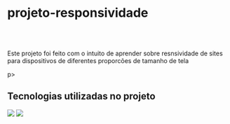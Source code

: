 <h1>projeto-responsividade</h1>
<br>
<br>
<p>Este projeto foi feito com o intuito de aprender sobre resnsividade de sites para dispositivos de diferentes proporcões de tamanho de tela</p>p>
<br>
<h2>Tecnologias utilizadas no projeto</h2>
<img src="https://img.shields.io/badge/HTML5-E34F26?style=for-the-badge&logo=html5&logoColor=white">
<img src="https://img.shields.io/badge/CSS3-1572B6?style=for-the-badge&logo=css3&logoColor=white">
